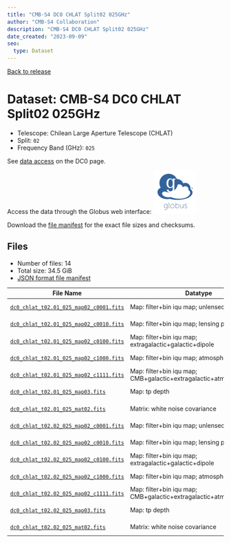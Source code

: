 ```yaml
---
title: "CMB-S4 DC0 CHLAT Split02 025GHz"
author: "CMB-S4 Collaboration"
description: "CMB-S4 DC0 CHLAT Split02 025GHz"
date_created: "2023-09-09"
seo:
  type: Dataset
---
```


[Back to release](./dc0.html#datasets)

# Dataset: CMB-S4 DC0 CHLAT Split02 025GHz

- Telescope: Chilean Large Aperture Telescope (CHLAT) 
- Split: `02`
- Frequency Band (GHz): `025`

See [data access](./dc0.html#data-access) on the DC0 page.

Access the data through the Globus web interface: [![Download via Globus](images/globus-logo.png)](https://app.globus.org/file-manager?origin_id=c9dc477a-3db5-4946-874d-a5dc7efcabcf&origin_path=%2Fdatareleases%2Fdc0%2Fmission%2Fchlat%2Fsplit02%2F025%2F)

Download the [file manifest](https://g-9fdb0b.6b7bd8.0ec8.data.globus.org/datareleases/dc0/mission/chlat/split02/025/manifest.json) for the exact file sizes and checksums.

## Files

- Number of files: 14
- Total size: 34.5 GiB
- [JSON format file manifest](https://g-9fdb0b.6b7bd8.0ec8.data.globus.org/datareleases/dc0/mission/chlat/split02/025/manifest.json)

|                                                                                File Name                                                                                |                               Datatype                               |  Size   |
| ----------------------------------------------------------------------------------------------------------------------------------------------------------------------- | -------------------------------------------------------------------- | ------- |
| [`dc0_chlat_t02.01_025_map02_c0001.fits`](https://g-9fdb0b.6b7bd8.0ec8.data.globus.org/datareleases/dc0/mission/chlat/split02/025/dc0_chlat_t02.01_025_map02_c0001.fits) | Map: filter+bin iqu map; unlensed primary CMB                        | 2.3 GiB |
| [`dc0_chlat_t02.01_025_map02_c0010.fits`](https://g-9fdb0b.6b7bd8.0ec8.data.globus.org/datareleases/dc0/mission/chlat/split02/025/dc0_chlat_t02.01_025_map02_c0010.fits) | Map: filter+bin iqu map; lensing perturbation                        | 2.3 GiB |
| [`dc0_chlat_t02.01_025_map02_c0100.fits`](https://g-9fdb0b.6b7bd8.0ec8.data.globus.org/datareleases/dc0/mission/chlat/split02/025/dc0_chlat_t02.01_025_map02_c0100.fits) | Map: filter+bin iqu map; extragalactic+galactic+dipole               | 2.3 GiB |
| [`dc0_chlat_t02.01_025_map02_c1000.fits`](https://g-9fdb0b.6b7bd8.0ec8.data.globus.org/datareleases/dc0/mission/chlat/split02/025/dc0_chlat_t02.01_025_map02_c1000.fits) | Map: filter+bin iqu map; atmosphere+noise                            | 2.3 GiB |
| [`dc0_chlat_t02.01_025_map02_c1111.fits`](https://g-9fdb0b.6b7bd8.0ec8.data.globus.org/datareleases/dc0/mission/chlat/split02/025/dc0_chlat_t02.01_025_map02_c1111.fits) | Map: filter+bin iqu map; CMB+galactic+extragalactic+atmosphere+noise | 2.3 GiB |
| [`dc0_chlat_t02.01_025_map03.fits`](https://g-9fdb0b.6b7bd8.0ec8.data.globus.org/datareleases/dc0/mission/chlat/split02/025/dc0_chlat_t02.01_025_map03.fits)             | Map: tp depth                                                        | 1.5 GiB |
| [`dc0_chlat_t02.01_025_mat02.fits`](https://g-9fdb0b.6b7bd8.0ec8.data.globus.org/datareleases/dc0/mission/chlat/split02/025/dc0_chlat_t02.01_025_mat02.fits)             | Matrix: white noise covariance                                       | 4.5 GiB |
| [`dc0_chlat_t02.02_025_map02_c0001.fits`](https://g-9fdb0b.6b7bd8.0ec8.data.globus.org/datareleases/dc0/mission/chlat/split02/025/dc0_chlat_t02.02_025_map02_c0001.fits) | Map: filter+bin iqu map; unlensed primary CMB                        | 2.3 GiB |
| [`dc0_chlat_t02.02_025_map02_c0010.fits`](https://g-9fdb0b.6b7bd8.0ec8.data.globus.org/datareleases/dc0/mission/chlat/split02/025/dc0_chlat_t02.02_025_map02_c0010.fits) | Map: filter+bin iqu map; lensing perturbation                        | 2.3 GiB |
| [`dc0_chlat_t02.02_025_map02_c0100.fits`](https://g-9fdb0b.6b7bd8.0ec8.data.globus.org/datareleases/dc0/mission/chlat/split02/025/dc0_chlat_t02.02_025_map02_c0100.fits) | Map: filter+bin iqu map; extragalactic+galactic+dipole               | 2.3 GiB |
| [`dc0_chlat_t02.02_025_map02_c1000.fits`](https://g-9fdb0b.6b7bd8.0ec8.data.globus.org/datareleases/dc0/mission/chlat/split02/025/dc0_chlat_t02.02_025_map02_c1000.fits) | Map: filter+bin iqu map; atmosphere+noise                            | 2.3 GiB |
| [`dc0_chlat_t02.02_025_map02_c1111.fits`](https://g-9fdb0b.6b7bd8.0ec8.data.globus.org/datareleases/dc0/mission/chlat/split02/025/dc0_chlat_t02.02_025_map02_c1111.fits) | Map: filter+bin iqu map; CMB+galactic+extragalactic+atmosphere+noise | 2.3 GiB |
| [`dc0_chlat_t02.02_025_map03.fits`](https://g-9fdb0b.6b7bd8.0ec8.data.globus.org/datareleases/dc0/mission/chlat/split02/025/dc0_chlat_t02.02_025_map03.fits)             | Map: tp depth                                                        | 1.5 GiB |
| [`dc0_chlat_t02.02_025_mat02.fits`](https://g-9fdb0b.6b7bd8.0ec8.data.globus.org/datareleases/dc0/mission/chlat/split02/025/dc0_chlat_t02.02_025_mat02.fits)             | Matrix: white noise covariance                                       | 4.5 GiB |
